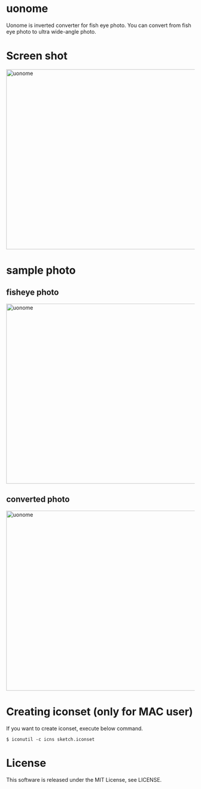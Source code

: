 # uonome
Uonome is inverted converter for fish eye photo.
You can convert from fish eye photo to ultra wide-angle photo.



# Screen shot
<img src="https://raw.githubusercontent.com/wiki/karaage0703/uonome/001.jpg" alt="uonome" width="640" height="480">


# sample photo

## fisheye photo
<img src="https://raw.githubusercontent.com/wiki/karaage0703/uonome/002.jpg" alt="uonome" width="640" height="480">


## converted photo

<img src="https://raw.githubusercontent.com/wiki/karaage0703/uonome/003.jpg" alt="uonome" width="640" height="480">



# Creating iconset (only for MAC user)

If you want to create iconset, execute below command.

~~~~
$ iconutil -c icns sketch.iconset
~~~~


# License
This software is released under the MIT License, see LICENSE.
